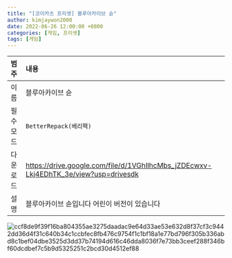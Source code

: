 ```yaml
---
title: "[코이카츠 프리셋] 블루아카이브 슌"
author: kimjaywon2000
date: 2022-06-26 12:00:00 +0800
categories: [게임, 프리셋]
tags: [게임]
---
```


| 범주             | 내용            |
|:----------------|:---------------|
| 이름             | 블루아카이브 슌  |
| 필수 모드         | `BetterRepack(베리팩)`       |
| 다운로드          | https://drive.google.com/file/d/1VGhIlhcMbs_jZDEcwxv-Lkj4EDhTK_3e/view?usp=drivesdk |
| 설명             | 블루아카이브 슌입니다 어린이 버전이 있습니다   |

![ccf8de9f39f16ba804355ae3275daadac9e64d33ae53e632d8f37cf3c9442dd36d4f31c640b34c1ccbfec8fb476c9754f1c1bf18a1e77bd796f305b336abd8c1bef04dbe3525d3dd37b74194d616c46dda8036f7e73bb3ceef288f346bf60dcdbef7c5b9d5325251c2bcd30d4512ef88](https://user-images.githubusercontent.com/76558033/176165050-0b1efa2b-421f-4c78-84aa-80dd57673259.jpeg)
